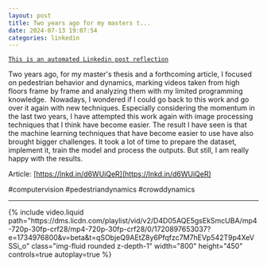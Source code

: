 ```yaml
---
layout: post
title: Two years ago for my masters t...
date: 2024-07-13 19:07:54
categories: linkedin
---
```


[`This is an automated Linkedin post reflection`](https://www.linkedin.com/feed/update/urn:li:activity:7217967999973019650)

Two years ago, for my master's thesis and a forthcoming article, I focused on pedestrian behavior and dynamics, marking videos taken from high floors frame by frame and analyzing them with my limited programming knowledge. 
Nowadays, I wondered if I could go back to this work and go over it again with new techniques. Especially considering the momentum in the last two years, I have attempted this work again with image processing techniques that I think have become easier. The result I have seen is that the machine learning techniques that have become easier to use have also brought bigger challenges. It took a lot of time to prepare the dataset, implement it, train the model and process the outputs. But still, I am really happy with the results.

Article: [https://lnkd.in/d6WUiQeR](https://lnkd.in/d6WUiQeR)

#computervision #pedestriandynamics #crowddynamics


<hr>


<div class="row mt-3 d-flex justify-content-center align-items-center">
{% include video.liquid path="https://dms.licdn.com/playlist/vid/v2/D4D05AQE5gsEkSmcUBA/mp4-720p-30fp-crf28/mp4-720p-30fp-crf28/0/1720897653037?e=1734976800&v=beta&t=qSObjeQ9AEtZ8y6Pfqfzc7M7hEVp542T9p4XeVSSi_o" class="img-fluid rounded z-depth-1" width="800" height="450" controls=true autoplay=true %}


</div>
